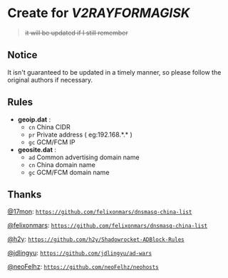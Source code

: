 # Create for *V2RAYFORMAGISK*

> ~~it will be updated if I still remember~~

## Notice

It isn't guaranteed to be updated in a timely manner, so please follow the original authors if necessary.


## Rules

- **geoip.dat** : 
  - `cn`  China CIDR 
  - `pr`  Private address ( eg:192.168.\*.\* )
  - `gc`  GCM/FCM IP
- **geosite.dat** : 
  - `ad`  Common advertising domain name
  - `cn`  China domain name
  - `gc`  GCM/FCM domain name

## Thanks

[@17mon](https://github.com/17mon): [`https://github.com/felixonmars/dnsmasq-china-list`](https://github.com/17mon/china_ip_list)

[@felixonmars](https://github.com/felixonmars): [`https://github.com/felixonmars/dnsmasq-china-list`](https://github.com/felixonmars/dnsmasq-china-list)

[@h2y](https://github.com/h2y): [`https://github.com/h2y/Shadowrocket-ADBlock-Rules`](https://github.com/h2y/Shadowrocket-ADBlock-Rules)

[@jdlingyu](https://github.com/jdlingyu): [`https://github.com/jdlingyu/ad-wars`](https://github.com/jdlingyu/ad-wars)

[@neoFelhz](https://github.com/neoFelhz): [`https://github.com/neoFelhz/neohosts`](https://github.com/neoFelhz/neohosts)

